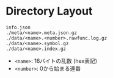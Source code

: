 # Directory Layout
```
info.json
./meta/<name>.meta.json.gz
./data/<name>.<number>.rawfunc.log.gz
./data/<name>.symbol.gz
./data/<name>.index.gz
```

* `<name>`: 16バイトの乱数 (hex表記)
* `<number>`: 0から始まる連番
